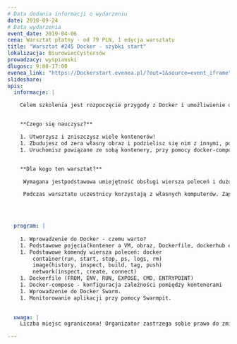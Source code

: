 ```yaml
---
# Data dodania informacji o wydarzeniu
date: 2018-09-24
# Data wydarzenia
event_date: 2019-04-06
cena: Warsztat płatny - od 79 PLN, 1 edycja warsztatu
title: "Warsztat #245 Docker - szybki start"
lokalizacja: BiurowiecCystersów
prowadzacy: wyspianski
dlugosc: 9:00-17:00
evenea_link: "https://Dockerstart.evenea.pl/?out=1&source=event_iframe"
slideshare:
opis:
  informacje: |

    Celem szkolenia jest rozpoczęcie przygody z Docker i umożliwienie dalszej, samodzielnej pracy i rozwoju w tym obszarze.


    **Czego się nauczysz?**

    1. Utworzysz i zniszczysz wiele kontenerów!
    1. Zbudujesz od zera własny obraz i podzielisz się nim z innymi, poprzez dockerhub.
    1. Uruchomisz powiązane ze sobą kontenery, przy pomocy docker-compose.


    **Dla kogo ten warsztat?**

     Wymagana jestpodstawowa umiejętność obsługi wiersza poleceń i dużo chęci do pracy.

     Podczas warsztatu uczestnicy korzystają z własnych komputerów. Zapewniamy dostęp do ciastek, kawy, herbaty. Przewidziany jest lunch w formie pizzy.
    



  program: |
 
    1. Wprowadzenie do Docker - czemu warto?
    1. Podstawowe pojęcia(kontener a VM, obraz, Dockerfile, dockerhub etc.)
    1. Podstawowe komendy wiersza poleceń: docker
        container(run, start, stop, ps, logs, rm)
        image(history, inspect, build, tag, push)
        network(inspect, create, connect)
    1. Dockerfile (FROM, ENV, RUN, EXPOSE, CMD, ENTRYPOINT)
    1. Docker-compose - konfiguracja zależności pomiędzy kontenerami
    1. Wprowadzenie do Docker Swarm.
    1. Monitorowanie aplikacji przy pomocy Swarmpit.

  
  uwaga: |
    Liczba miejsc ograniczona! Organizator zastrzega sobie prawo do zmiany lokalizacji wydarzenia oraz jego odwołania w przypadku niezgłoszenia się minimalnej liczby uczestników.

---
```

